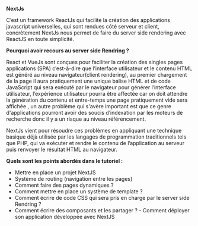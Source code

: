 **NextJs**

C’est un framework ReactJs qui facilite la création des applications javascript universelles, qui sont rendues côté serveur et client, concrètement NextJs nous permet de faire du server side rendering avec ReactJS en toute simplicité.

**Pourquoi avoir recours au server side Rendring ?**

React et VueJs sont conçues pour faciliter la création des singles pages applications (SPA) c’est-à-dire que l’interface utilisateur et le contenu HTML est généré au niveau navigateur(client rendering), au premier chargement de la page il aura pratiquement une unique balise HTML et de code JavaScript qui sera exécuté par le navigateur pour générer l’interface utilisateur, l’expérience utilisateur pourra être affectée car on doit attendre la génération du contenu et entre-temps une page pratiquement vide sera affichée , un autre problème qui s'avère important est que ce genre d'applications pourront avoir des soucis d’indexation par les moteurs de recherche donc il y a un risque au niveau référencement.

NextJs vient pour résoudre ces problèmes en appliquant une technique basique déjà utilisée par les langages de programmation traditionnels tels que PHP, qui va exécuter et rendre le contenu de l’application au serveur puis renvoyer le résultat HTML au navigateur.

**Quels sont les points abordés dans le tutoriel :**

 - Mettre en place un projet NextJS
 - Système de routing (navigation entre les pages)
  - Comment faire des pages dynamiques ? 
   - Comment mettre en place un système de template ?
   - Comment écrire de code CSS qui sera pris en charge par le server side
   Rendring ?
   - Comment écrire des composants et les partager ?
    - Comment déployer son application développée avec NextJS

<!--stackedit_data:
eyJoaXN0b3J5IjpbODU1MjA0MTk3XX0=
-->